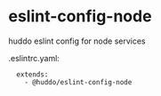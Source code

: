 # eslint-config-node
huddo eslint config for node services

.eslintrc.yaml:

```
  extends:
    - @huddo/eslint-config-node
```
